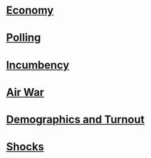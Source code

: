 # [Economy](posts/economy_2.md)

# [Polling](posts/polling_3.md)

# [Incumbency](posts/incumbency_4.md)

# [Air War](posts/air_5.md)

# [Demographics and Turnout](posts/ground_game_6.md)

# [Shocks](posts/shocks_7.md)
